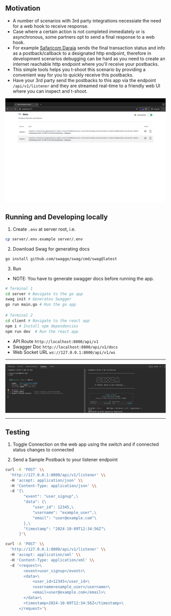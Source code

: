 ## Motivation

- A number of scenarios with 3rd party integrations necessiate the need for a web hook to receive response.
- Case where a certain action is not completed immediately or is asynchronous, some partners opt to send a final response to a web hook.
- For example [Safaricom Daraja](https://developer.safaricom.co.ke/) sends the final transaction status and info as a postback/callback to a designated http endpoint, therefore in development scenarios debugging can be hard as you need to create an internet reachable http endpoint where you'll receive your postbacks.
- This simple tools helps you t-shoot this scenario by providing a convenient way for you to quickly receive this postbacks.
- Have your 3rd party send the postbacks to this app via the endpoint `/api/v1/listener` and they are streamed real-time to a friendly web UI where you can inspect and t-shoot.

![A Screenshot of the Running Frontend on Browser](https://github.com/ItsCosmas/skiza/blob/main/demo/webpage.png) <br />

## Running and Developing locally

1. Create `.env` at server root, i.e.

```sh
cp server/.env.example server/.env
```

2. Download Swag for generating docs

```sh
go install github.com/swaggo/swag/cmd/swag@latest
```

3. Run

- NOTE: You have to generate swagger docs before running the app.

```sh
# Terminal 1
cd server # Navigate to the go app
swag init # Generates Swagger
go run main.go # Run the go app

# Terminal 2
cd client # Navigate to the react app
npm i # Install npm dependencies
npm run dev  # Run the react app
```

- API Route `http://localhost:8000/api/v1`
- Swagger Doc `http://localhost:8000/api/v1/docs`
- Web Socket URL `ws://127.0.0.1:8000/api/v1/ws`

---

![A Screenshot of the Running Frontend and Backend on Terminal](https://github.com/ItsCosmas/skiza/blob/main/demo/terminal.png) <br />

---

## Testing

1. Toggle Connection on the web app using the switch and if connected status changes to connected

2. Send a Sample Postback to your listener endpoint

```sh
curl -X 'POST' \\
  'http://127.0.0.1:8000/api/v1/listener' \\
  -H 'accept: application/json' \\
  -H 'Content-Type: application/json' \\
  -d '{\
        "event": "user_signup",\
        "data": {\
            "user_id": 12345,\
            "username": "example_user",\
            "email": "user@example.com"\
        },\
        "timestamp": "2024-10-09T12:34:56Z"\
      }'\
```

```sh
curl -X 'POST' \\
  'http://127.0.0.1:8000/api/v1/listener' \\
  -H 'accept: application/xml' \\
  -H 'Content-Type: application/xml' \\
  -d '<request>\
        <event>user_signup</event>\
        <data>\
            <user_id>12345</user_id>\
            <username>example_user</username>\
            <email>user@example.com</email>\
        </data>\
        <timestamp>2024-10-09T12:34:56Z</timestamp>\
      </request>'\
```
